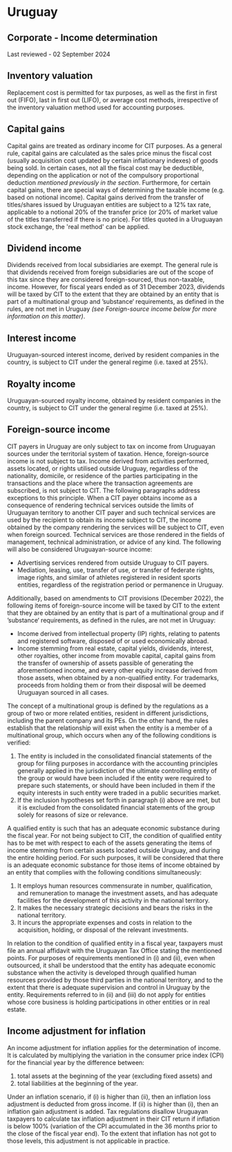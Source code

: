 # Uruguay
## Corporate - Income determination
Last reviewed - 02 September 2024
## Inventory valuation
Replacement cost is permitted for tax purposes, as well as the first in first out (FIFO), last in first out (LIFO), or average cost methods, irrespective of the inventory valuation method used for accounting purposes.
## Capital gains
Capital gains are treated as ordinary income for CIT purposes.
As a general rule, capital gains are calculated as the sales price minus the fiscal cost (usually acquisition cost updated by certain inflationary indexes) of goods being sold. In certain cases, not all the fiscal cost may be deductible, depending on the application or not of the compulsory proportional deduction _mentioned previously in the section_.
Furthermore, for certain capital gains, there are special ways of determining the taxable income (e.g. based on notional income).
Capital gains derived from the transfer of titles/shares issued by Uruguayan entities are subject to a 12% tax rate, applicable to a notional 20% of the transfer price (or 20% of market value of the titles transferred if there is no price). For titles quoted in a Uruguayan stock exchange, the 'real method' can be applied.
## Dividend income
Dividends received from local subsidiaries are exempt.
The general rule is that dividends received from foreign subsidiaries are out of the scope of this tax since they are considered foreign-sourced, thus non-taxable, income.
However, for fiscal years ended as of 31 December 2023, dividends will be taxed by CIT to the extent that they are obtained by an entity that is part of a multinational group and ’substance‘ requirements, as defined in the rules, are not met in Uruguay _(see Foreign-source income below for more information on this matter)_.
## Interest income
Uruguayan-sourced interest income, derived by resident companies in the country, is subject to CIT under the general regime (i.e. taxed at 25%).
## Royalty income
Uruguayan-sourced royalty income, obtained by resident companies in the country, is subject to CIT under the general regime (i.e. taxed at 25%).
## Foreign-source income
CIT payers in Uruguay are only subject to tax on income from Uruguayan sources under the territorial system of taxation. Hence, foreign-source income is not subject to tax. Income derived from activities performed, assets located, or rights utilised outside Uruguay, regardless of the nationality, domicile, or residence of the parties participating in the transactions and the place where the transaction agreements are subscribed, is not subject to CIT.
The following paragraphs address exceptions to this principle.
When a CIT payer obtains income as a consequence of rendering technical services outside the limits of Uruguayan territory to another CIT payer and such technical services are used by the recipient to obtain its income subject to CIT, the income obtained by the company rendering the services will be subject to CIT, even when foreign sourced. Technical services are those rendered in the fields of management, technical administration, or advice of any kind.
The following will also be considered Uruguayan-source income:
  * Advertising services rendered from outside Uruguay to CIT payers.
  * Mediation, leasing, use, transfer of use, or transfer of federate rights, image rights, and similar of athletes registered in resident sports entities, regardless of the registration period or permanence in Uruguay.


Additionally, based on amendments to CIT provisions (December 2022), the following items of foreign-source income will be taxed by CIT to the extent that they are obtained by an entity that is part of a multinational group and if ’substance‘ requirements, as defined in the rules, are not met in Uruguay:
  * Income derived from intellectual property (IP) rights, relating to patents and registered software, disposed of or used economically abroad. 
  * Income stemming from real estate, capital yields, dividends, interest, other royalties, other income from movable capital, capital gains from the transfer of ownership of assets passible of generating the aforementioned income, and every other equity increase derived from those assets, when obtained by a non-qualified entity. For trademarks, proceeds from holding them or from their disposal will be deemed Uruguayan sourced in all cases.


The concept of a multinational group is defined by the regulations as a group of two or more related entities, resident in different jurisdictions, including the parent company and its PEs.
On the other hand, the rules establish that the relationship will exist when the entity is a member of a multinational group, which occurs when any of the following conditions is verified:
  1. The entity is included in the consolidated financial statements of the group for filing purposes in accordance with the accounting principles generally applied in the jurisdiction of the ultimate controlling entity of the group or would have been included if the entity were required to prepare such statements, or should have been included in them if the equity interests in such entity were traded in a public securities market.
  2. If the inclusion hypotheses set forth in paragraph (i) above are met, but it is excluded from the consolidated financial statements of the group solely for reasons of size or relevance.


A qualified entity is such that has an adequate economic substance during the fiscal year. For not being subject to CIT, the condition of qualified entity has to be met with respect to each of the assets generating the items of income stemming from certain assets located outside Uruguay, and during the entire holding period. For such purposes, it will be considered that there is an adequate economic substance for those items of income obtained by an entity that complies with the following conditions simultaneously:
  1. It employs human resources commensurate in number, qualification, and remuneration to manage the investment assets, and has adequate facilities for the development of this activity in the national territory.
  2. It makes the necessary strategic decisions and bears the risks in the national territory.
  3. It incurs the appropriate expenses and costs in relation to the acquisition, holding, or disposal of the relevant investments.


In relation to the condition of qualified entity in a fiscal year, taxpayers must file an annual affidavit with the Uruguayan Tax Office stating the mentioned points.
For purposes of requirements mentioned in (i) and (ii), even when outsourced, it shall be understood that the entity has adequate economic substance when the activity is developed through qualified human resources provided by those third parties in the national territory, and to the extent that there is adequate supervision and control in Uruguay by the entity. 
Requirements referred to in (ii) and (iii) do not apply for entities whose core business is holding participations in other entities or in real estate.
## Income adjustment for inflation
An income adjustment for inflation applies for the determination of income. It is calculated by multiplying the variation in the consumer price index (CPI) for the financial year by the difference between:
  1. total assets at the beginning of the year (excluding fixed assets) and
  2. total liabilities at the beginning of the year.


Under an inflation scenario, if (i) is higher than (ii), then an inflation loss adjustment is deducted from gross income. If (ii) is higher than (i), then an inflation gain adjustment is added.
Tax regulations disallow Uruguayan taxpayers to calculate tax inflation adjustment in their CIT return if inflation is below 100% (variation of the CPI accumulated in the 36 months prior to the close of the fiscal year end). To the extent that inflation has not got to those levels, this adjustment is not applicable in practice.
